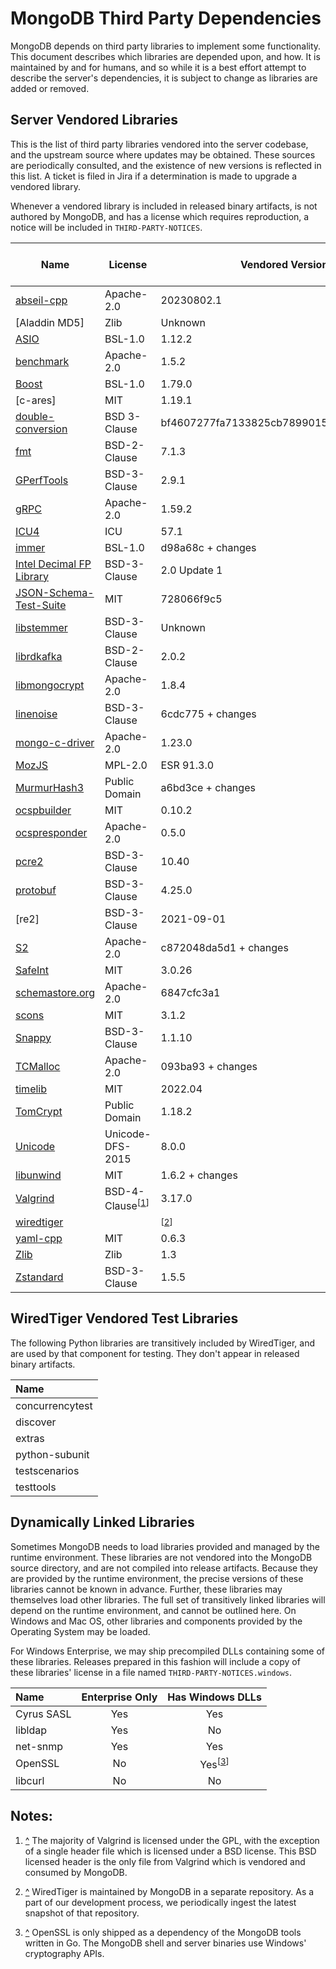 # MongoDB Third Party Dependencies

MongoDB depends on third party libraries to implement some
functionality. This document describes which libraries are depended
upon, and how. It is maintained by and for humans, and so while it is a
best effort attempt to describe the server's dependencies, it is subject
to change as libraries are added or removed.

## Server Vendored Libraries

This is the list of third party libraries vendored into the server
codebase, and the upstream source where updates may be obtained. These
sources are periodically consulted, and the existence of new versions is
reflected in this list. A ticket is filed in Jira if a determination is
made to upgrade a vendored library.

Whenever a vendored library is included in released binary artifacts, is
not authored by MongoDB, and has a license which requires reproduction,
a notice will be included in
`THIRD-PARTY-NOTICES`.

| Name                       | License                                                        | Vendored Version                                   | Emits persisted data | Distributed in Release Binaries |
| -------------------------- | -------------------------------------------------------------- | -------------------------------------------------- | :------------------: | :-----------------------------: |
| [abseil-cpp]               | Apache-2.0                                                     | 20230802.1                                         |                      |                ✗                |
| [Aladdin MD5]              | Zlib                                                           | Unknown                                            |          ✗           |                ✗                |
| [ASIO]                     | BSL-1.0                                                        | 1.12.2                                             |                      |                ✗                |
| [benchmark]                | Apache-2.0                                                     | 1.5.2                                              |                      |                                 |
| [Boost]                    | BSL-1.0                                                        | 1.79.0                                             |                      |                ✗                |
| [c-ares]                   | MIT                                                            | 1.19.1                                             |                      |                ✗                |
| [double-conversion]        | BSD 3-Clause                                                   | bf4607277fa7133825cb7899015374917cd06b8f           |                      |                ✗                |
| [fmt]                      | BSD-2-Clause                                                   | 7.1.3                                              |                      |                ✗                |
| [GPerfTools]               | BSD-3-Clause                                                   | 2.9.1                                              |                      |                ✗                |
| [gRPC]                     | Apache-2.0                                                     | 1.59.2                                             |                      |                ✗                |
| [ICU4]                     | ICU                                                            | 57.1                                               |          ✗           |                ✗                |
| [immer]                    | BSL-1.0                                                        | d98a68c + changes                                  |                      |                ✗                |
| [Intel Decimal FP Library] | BSD-3-Clause                                                   | 2.0 Update 1                                       |                      |                ✗                |
| [JSON-Schema-Test-Suite]   | MIT                                                            | 728066f9c5                                         |                      |                                 |
| [libstemmer]               | BSD-3-Clause                                                   | Unknown                                            |          ✗           |                ✗                |
| [librdkafka]               | BSD-2-Clause                                                   | 2.0.2                                              |                      |                                 |
| [libmongocrypt]            | Apache-2.0                                                     | 1.8.4                                              |          ✗           |                ✗                |
| [linenoise]                | BSD-3-Clause                                                   | 6cdc775 + changes                                  |                      |                ✗                |
| [mongo-c-driver]           | Apache-2.0                                                     | 1.23.0                                             |          ✗           |                ✗                |
| [MozJS]                    | MPL-2.0                                                        | ESR 91.3.0                                         |                      |                ✗                |
| [MurmurHash3]              | Public Domain                                                  | a6bd3ce + changes                                  |          ✗           |                ✗                |
| [ocspbuilder]              | MIT                                                            | 0.10.2                                             |                      |                                 |
| [ocspresponder]            | Apache-2.0                                                     | 0.5.0                                              |                      |                                 |
| [pcre2]                    | BSD-3-Clause                                                   | 10.40                                              |                      |                ✗                |
| [protobuf]                 | BSD-3-Clause                                                   | 4.25.0                                             |                      |                ✗                |
| [re2]                      | BSD-3-Clause                                                   | 2021-09-01                                         |                      |                ✗                |
| [S2]                       | Apache-2.0                                                     | c872048da5d1 + changes                             |          ✗           |                ✗                |
| [SafeInt]                  | MIT                                                            | 3.0.26                                             |                      |                                 |
| [schemastore.org]          | Apache-2.0                                                     | 6847cfc3a1                                         |                      |                                 |
| [scons]                    | MIT                                                            | 3.1.2                                              |                      |                                 |
| [Snappy]                   | BSD-3-Clause                                                   | 1.1.10                                             |          ✗           |                ✗                |
| [TCMalloc]                 | Apache-2.0                                                     | 093ba93 + changes                                  |                      |                ✗                |
| [timelib]                  | MIT                                                            | 2022.04                                            |                      |                ✗                |
| [TomCrypt]                 | Public Domain                                                  | 1.18.2                                             |          ✗           |                ✗                |
| [Unicode]                  | Unicode-DFS-2015                                               | 8.0.0                                              |          ✗           |                ✗                |
| [libunwind]                | MIT                                                            | 1.6.2 + changes                                    |                      |                ✗                |
| [Valgrind]                 | BSD-4-Clause<sup>\[<a href="#note_vg" id="ref_vg">1</a>]</sup> | 3.17.0                                             |                      |                ✗                |
| [wiredtiger]               |                                                                | <sup>\[<a href="#note_wt" id="ref_wt">2</a>]</sup> |          ✗           |                ✗                |
| [yaml-cpp]                 | MIT                                                            | 0.6.3                                              |                      |                ✗                |
| [Zlib]                     | Zlib                                                           | 1.3                                                |          ✗           |                ✗                |
| [Zstandard]                | BSD-3-Clause                                                   | 1.5.5                                              |          ✗           |                ✗                |

[abseil-cpp]: https://github.com/abseil/abseil-cpp
[ASIO]: https://github.com/chriskohlhoff/asio
[benchmark]: https://github.com/google/benchmark
[Boost]: http://www.boost.org/
[double-conversion]: https://github.com/google/double-conversion "transitive dependency of MozJS"
[fmt]: http://fmtlib.net/
[GPerfTools]: https://github.com/gperftools/gperftools
[gRPC]: https://github.com/grpc/grpc
[ICU4]: http://site.icu-project.org/download/
[immer]: https://github.com/arximboldi/immer
[Intel Decimal FP Library]: https://software.intel.com/en-us/articles/intel-decimal-floating-point-math-library
[JSON-Schema-Test-Suite]: https://github.com/json-schema-org/JSON-Schema-Test-Suite
[libstemmer]: https://github.com/snowballstem/snowball
[librdkafka]: https://github.com/confluentinc/librdkafka
[libmongocrypt]: https://github.com/mongodb/libmongocrypt
[linenoise]: https://github.com/antirez/linenoise
[mongo-c-driver]: https://github.com/mongodb/mongo-c-driver
[MozJS]: https://www.mozilla.org/en-US/security/known-vulnerabilities/firefox-esr
[MurmurHash3]: https://github.com/aappleby/smhasher/blob/a6bd3ce/
[ocspbuilder]: https://github.com/wbond/ocspbuilder
[ocspresponder]: https://github.com/threema-ch/ocspresponder
[pcre2]: http://www.pcre.org/
[protobuf]: https://github.com/protocolbuffers/protobuf
[S2]: https://github.com/google/s2geometry
[SafeInt]: https://github.com/dcleblanc/SafeInt
[schemastore.org]: https://www.schemastore.org/json/
[scons]: https://github.com/SCons/scons
[Snappy]: https://github.com/google/snappy/releases
[TCMalloc]: https://github.com/google/tcmalloc
[timelib]: https://github.com/derickr/timelib
[TomCrypt]: https://github.com/libtom/libtomcrypt/releases
[Unicode]: http://www.unicode.org/versions/enumeratedversions.html
[libunwind]: http://www.nongnu.org/libunwind/
[Valgrind]: http://valgrind.org/downloads/current.html
[wiredtiger]: https://github.com/wiredtiger/wiredtiger
[yaml-cpp]: https://github.com/jbeder/yaml-cpp/releases
[Zlib]: https://zlib.net/
[Zstandard]: https://github.com/facebook/zstd

## WiredTiger Vendored Test Libraries

The following Python libraries are transitively included by WiredTiger,
and are used by that component for testing. They don't appear in
released binary artifacts.

| Name            |
| :-------------- |
| concurrencytest |
| discover        |
| extras          |
| python-subunit  |
| testscenarios   |
| testtools       |

## Dynamically Linked Libraries

Sometimes MongoDB needs to load libraries provided and managed by the
runtime environment. These libraries are not vendored into the MongoDB
source directory, and are not compiled into release artifacts. Because
they are provided by the runtime environment, the precise versions of
these libraries cannot be known in advance. Further, these libraries may
themselves load other libraries. The full set of transitively linked
libraries will depend on the runtime environment, and cannot be outlined
here. On Windows and Mac OS, other libraries and components provided by
the Operating System may be loaded.

For Windows Enterprise, we may ship precompiled DLLs containing some of
these libraries. Releases prepared in this fashion will include a copy
of these libraries' license in a file named
`THIRD-PARTY-NOTICES.windows`.

| Name       | Enterprise Only |                    Has Windows DLLs                     |
| :--------- | :-------------: | :-----------------------------------------------------: |
| Cyrus SASL |       Yes       |                           Yes                           |
| libldap    |       Yes       |                           No                            |
| net-snmp   |       Yes       |                           Yes                           |
| OpenSSL    |       No        | Yes<sup>\[<a href="#note_ssl" id="ref_ssl">3</a>]</sup> |
| libcurl    |       No        |                           No                            |

## Notes:

1. <a id="note_vg" href="#ref_vg">^</a>
   The majority of Valgrind is licensed under the GPL, with the exception of a single
   header file which is licensed under a BSD license. This BSD licensed header is the only
   file from Valgrind which is vendored and consumed by MongoDB.

2. <a id="note_wt" href="#ref_wt">^</a>
   WiredTiger is maintained by MongoDB in a separate repository. As a part of our
   development process, we periodically ingest the latest snapshot of that repository.

3. <a id="note_ssl" href="#ref_ssl">^</a>
   OpenSSL is only shipped as a dependency of the MongoDB tools written in Go. The MongoDB
   shell and server binaries use Windows' cryptography APIs.
